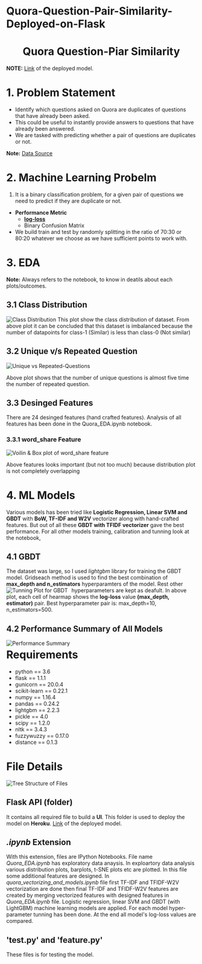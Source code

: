 # Quora-Question-Pair-Similarity-Deployed-on-Flask

<h1> <center>Quora Question-Piar Similarity</center></h1>

**NOTE:** [Link](https://question-pair-similarity.herokuapp.com/) of the deployed model.

# 1. Problem Statement
- Identify which questions asked on Quora are duplicates of questions that have already been asked.
- This could be useful to instantly provide answers to questions that have already been answered.
- We are tasked with predicting whether a pair of questions are duplicates or not.

**Note:** [Data Source](https://www.kaggle.com/c/quora-question-pairs/data)

# 2. Machine Learning Probelm
1. It is a binary classification problem, for a given pair of questions we need to predict if they are duplicate or not.
* **Performance Metric**
  * __<a href = 'https://www.kaggle.com/c/quora-question-pairs/overview/evaluation'>log-loss__</a>
  * Binary Confusion Matrix
 * We build train and test by randomly splitting in the ratio of 70:30 or 80:20 whatever we choose as we have sufficient points to work with.

# 3. EDA
**Note:** Always refers to the notebook, to know in deatils about each plots/outcomes.
## 3.1 Class Distribution
<img src="./Images/class dirstribution.png" alt="Class Distribution"/>
This plot show the class distribution of dataset. From above plot it can be concluded that this dataset is imbalanced because the number of datapoints for class-1 (Similar) is less than class-0 (Not similar)

## 3.2 Unique v/s Repeated Question
<img src="./Images/unique_vs_repeated_questions.png"  
alt="Unique vs Repeated-Questions"/>

Above plot shows that the number of unique questions is almost five time the number of repeated question.

## 3.3 Desinged Features
There are 24 desinged features (hand crafted features). Analysis of all features has been done in the Quora_EDA.ipynb notebook.

### 3.3.1 **word_share** Feature
<img src="./Images/voilin and box plot.png" alt="Voilin & Box plot of word_share feature">

Above features looks important (but not too much) because distribution plot is not completely overlapping

# 4. ML Models
Various models has been tried like **Logistic Regression, Linear SVM and GBDT** with **BoW, TF-IDF and W2V** vectorizer along with hand-crafted features. But out of all these **GBDT with TFIDF vectorizer** gave the best performance.
For all other models training, calibration and tunning look at the notebook,

## 4.1 GBDT
The dataset was large, so I used *lightgbm* library for training the GBDT model. Gridseach method is used to find the best combination of **max_depth and n_estimators** hyperparamters of the model. Rest other hyperparameters are kept as deafult.
 <img src="./Images/tunning plot.png"  
alt="Tunning Plot for GBDT"  
style="float: left; margin-right: 10px;" />
In above plot,  each cell of hearmap shows the **log-loss** value **(max_depth, estimator)** pair. Best hyperparameter pair is: max_depth=10, n_estimators=500.

## 4.2 Performance Summary of All Models
<img src="./Images/perforamce summary.png"  
alt="Performance Summary"  
style="float: left; margin-right: 10px;" />

# Requirements
* python == 3.6
* flask == 1.1.1
* gunicorn == 20.0.4
* scikit-learn == 0.22.1
* numpy == 1.16.4
* pandas == 0.24.2
* lightgbm == 2.2.3
* pickle == 4.0
* scipy == 1.2.0
* nltk == 3.4.3
* fuzzywuzzy == 0.17.0
* distance == 0.1.3

# File Details
<img src="./Images/tree structure of files.png"  alt="Tree Structure of Files">

## Flask API (folder)
It contains all required file to build a **UI**. This folder is used to deploy the model on **Heroku**.
[Link](https://question-pair-similarity.herokuapp.com/) of the deployed model.

## *.ipynb* Extension
With this extension, files are IPython Notebooks. File name *Quora_EDA.ipynb* has exploratory data anaysis. In exploartory data analysis various distribution plots, barplots, t-SNE plots etc are plotted. In this file some additional features are designed. In *quora_vectorizing_and_models.ipynb* file first TF-IDF and TFIDF-W2V vectorization are done then final TF-IDF and TFIDF-W2V features are created by merging vectorized features with designed features in *Quora_EDA.ipynb* file. Logistic regression, linear SVM and GBDT (with LightGBM) machine learning models are applied. For each model hyper-parameter tunning has been done. At the end all model's log-loss values are compared.

## 'test.py' and 'feature.py'
These files is for testing the model.
